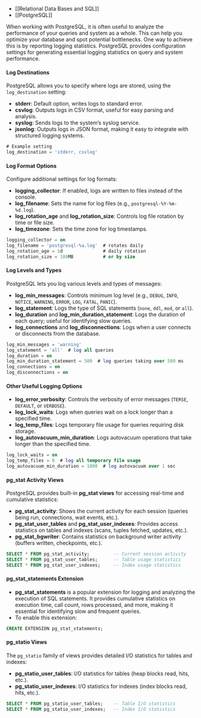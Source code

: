 - [[Relational Data Bases and SQL]]
- [[PostgreSQL]]

When working with PostgreSQL, it is often useful to analyze the performance of your queries and system as a whole. This can help you optimize your database and spot potential bottlenecks. One way to achieve this is by reporting logging statistics. PostgreSQL provides configuration settings for generating essential logging statistics on query and system performance.
#### **Log Destinations**

PostgreSQL allows you to specify where logs are stored, using the `log_destination` setting:

- **stderr**: Default option, writes logs to standard error.
- **csvlog**: Outputs logs in CSV format, useful for easy parsing and analysis.
- **syslog**: Sends logs to the system’s syslog service.
- **jsonlog**: Outputs logs in JSON format, making it easy to integrate with structured logging systems.

```sql
# Example setting
log_destination = 'stderr, csvlog'
```
#### **Log Format Options**

Configure additional settings for log formats:

- **logging_collector**: If enabled, logs are written to files instead of the console.
- **log_filename**: Sets the name for log files (e.g., `postgresql-%Y-%m-%d.log`).
- **log_rotation_age** and **log_rotation_size**: Controls log file rotation by time or file size.
- **log_timezone**: Sets the time zone for log timestamps.

```sql
logging_collector = on
log_filename = 'postgresql-%a.log'  # rotates daily
log_rotation_age = 1d               # daily rotation
log_rotation_size = 100MB           # or by size
```

#### **Log Levels and Types**

PostgreSQL lets you log various levels and types of messages:

- **log_min_messages**: Controls minimum log level (e.g., `DEBUG`, `INFO`, `NOTICE`, `WARNING`, `ERROR`, `LOG`, `FATAL`, `PANIC`).
- **log_statement**: Logs the type of SQL statements (`none`, `ddl`, `mod`, or `all`).
- **log_duration** and **log_min_duration_statement**: Logs the duration of each query; useful for identifying slow queries.
- **log_connections** and **log_disconnections**: Logs when a user connects or disconnects from the database.

```sql
log_min_messages = 'warning'
log_statement = 'all'  # log all queries
log_duration = on
log_min_duration_statement = 500  # log queries taking over 500 ms
log_connections = on
log_disconnections = on
```

#### **Other Useful Logging Options**

- **log_error_verbosity**: Controls the verbosity of error messages (`TERSE`, `DEFAULT`, or `VERBOSE`).
- **log_lock_waits**: Logs when queries wait on a lock longer than a specified time.
- **log_temp_files**: Logs temporary file usage for queries requiring disk storage.
- **log_autovacuum_min_duration**: Logs autovacuum operations that take longer than the specified time.

```sql
log_lock_waits = on
log_temp_files = 0  # log all temporary file usage
log_autovacuum_min_duration = 1000  # log autovacuum over 1 sec
```

#### **pg_stat Activity Views**

PostgreSQL provides built-in **pg_stat views** for accessing real-time and cumulative statistics:

- **pg_stat_activity**: Shows the current activity for each session (queries being run, connections, wait events, etc.).
- **pg_stat_user_tables** and **pg_stat_user_indexes**: Provides access statistics on tables and indexes (scans, tuples fetched, updates, etc.).
- **pg_stat_bgwriter**: Contains statistics on background writer activity (buffers written, checkpoints, etc.).

```sql
SELECT * FROM pg_stat_activity;         -- Current session activity
SELECT * FROM pg_stat_user_tables;      -- Table usage statistics
SELECT * FROM pg_stat_user_indexes;     -- Index usage statistics
```

#### **pg_stat_statements Extension**

- **pg_stat_statements** is a popular extension for logging and analyzing the execution of SQL statements. It provides cumulative statistics on execution time, call count, rows processed, and more, making it essential for identifying slow and frequent queries.
- To enable this extension:
```sql
CREATE EXTENSION pg_stat_statements;
```

#### **pg_statio Views**

The `pg_statio` family of views provides detailed I/O statistics for tables and indexes:

- **pg_statio_user_tables**: I/O statistics for tables (heap blocks read, hits, etc.).
- **pg_statio_user_indexes**: I/O statistics for indexes (index blocks read, hits, etc.).

```sql
SELECT * FROM pg_statio_user_tables;    -- Table I/O statistics
SELECT * FROM pg_statio_user_indexes;   -- Index I/O statistics
```